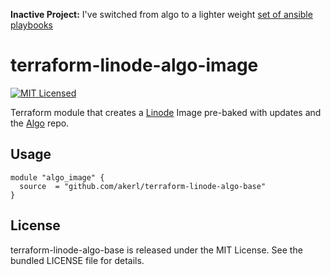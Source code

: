 **Inactive Project:** I've switched from algo to a lighter weight [set of ansible playbooks](https://github.com/akerl/deploy-wireguard-server)

terraform-linode-algo-image
=========

[![MIT Licensed](https://img.shields.io/badge/license-MIT-green.svg)](https://tldrlegal.com/license/mit-license)

Terraform module that creates a [Linode](https://linode.com) Image pre-baked with updates and the [Algo](https://github.com/trailofbits/algo) repo.

## Usage

```
module "algo_image" {
  source  = "github.com/akerl/terraform-linode-algo-base"
}
```

## License

terraform-linode-algo-base is released under the MIT License. See the bundled LICENSE file for details.
